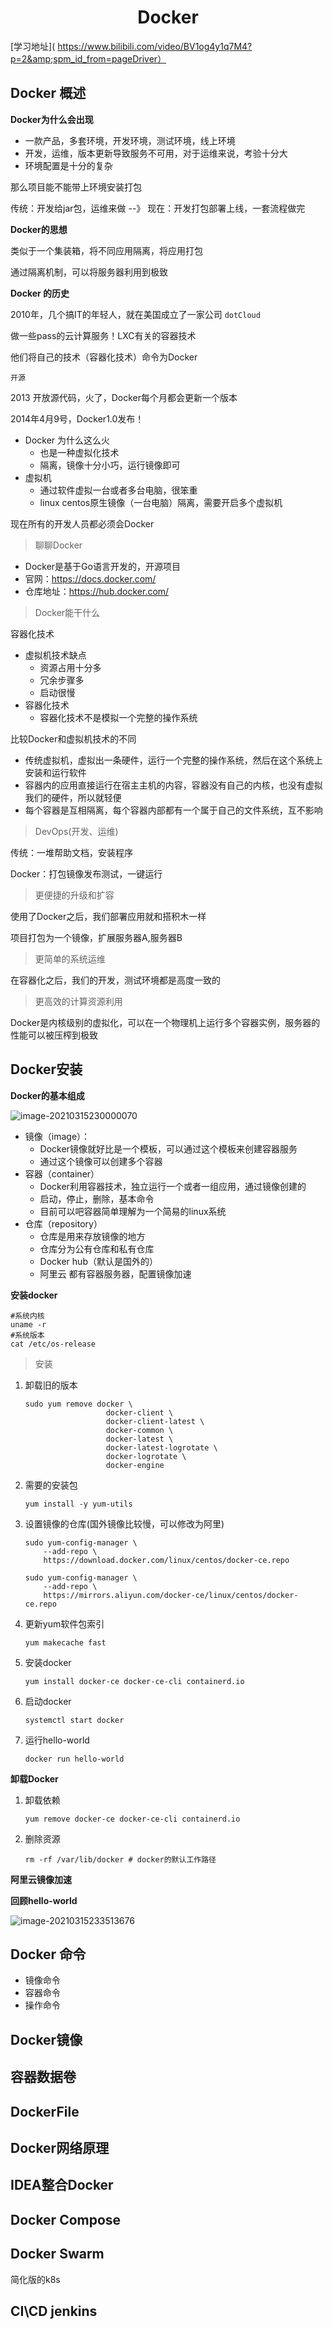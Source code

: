 <h1><center>Docker</center></h1>

[学习地址]( https://www.bilibili.com/video/BV1og4y1q7M4?p=2&amp;spm_id_from=pageDriver）



## Docker 概述

**Docker为什么会出现**

* 一款产品，多套环境，开发环境，测试环境，线上环境
* 开发，运维，版本更新导致服务不可用，对于运维来说，考验十分大
* 环境配置是十分的复杂

那么项目能不能带上环境安装打包

传统：开发给jar包，运维来做 --》 现在：开发打包部署上线，一套流程做完

**Docker的思想**

类似于一个集装箱，将不同应用隔离，将应用打包

通过隔离机制，可以将服务器利用到极致

**Docker 的历史**

2010年，几个搞IT的年轻人，就在美国成立了一家公司 `dotCloud`

做一些pass的云计算服务！LXC有关的容器技术

他们将自己的技术（容器化技术）命令为Docker

`开源`

2013 开放源代码，火了，Docker每个月都会更新一个版本

2014年4月9号，Docker1.0发布！

* Docker 为什么这么火
  * 也是一种虚拟化技术
  * 隔离，镜像十分小巧，运行镜像即可
* 虚拟机
  * 通过软件虚拟一台或者多台电脑，很笨重
  * linux centos原生镜像（一台电脑）隔离，需要开启多个虚拟机

现在所有的开发人员都必须会Docker

> 聊聊Docker

* Docker是基于Go语言开发的，开源项目
* 官网：https://docs.docker.com/
* 仓库地址：https://hub.docker.com/

> Docker能干什么

容器化技术

* 虚拟机技术缺点
  * 资源占用十分多
  * 冗余步骤多
  * 启动很慢
* 容器化技术
  * 容器化技术不是模拟一个完整的操作系统

比较Docker和虚拟机技术的不同

* 传统虚拟机，虚拟出一条硬件，运行一个完整的操作系统，然后在这个系统上安装和运行软件
* 容器内的应用直接运行在宿主主机的内容，容器没有自己的内核，也没有虚拟我们的硬件，所以就轻便
* 每个容器是互相隔离，每个容器内部都有一个属于自己的文件系统，互不影响

> DevOps(开发、运维)

传统：一堆帮助文档，安装程序

Docker：打包镜像发布测试，一键运行

> 更便捷的升级和扩容

使用了Docker之后，我们部署应用就和搭积木一样

项目打包为一个镜像，扩展服务器A,服务器B

> 更简单的系统运维

在容器化之后，我们的开发，测试环境都是高度一致的

> 更高效的计算资源利用

Docker是内核级别的虚拟化，可以在一个物理机上运行多个容器实例，服务器的性能可以被压榨到极致



## Docker安装

**Docker的基本组成**

![image-20210315230000070](C:\Users\Administrator\AppData\Roaming\Typora\typora-user-images\image-20210315230000070.png)

* 镜像（image）：
  * Docker镜像就好比是一个模板，可以通过这个模板来创建容器服务
  * 通过这个镜像可以创建多个容器
* 容器（container）
  * Docker利用容器技术，独立运行一个或者一组应用，通过镜像创建的
  * 启动，停止，删除，基本命令
  * 目前可以吧容器简单理解为一个简易的linux系统
* 仓库（repository）
  * 仓库是用来存放镜像的地方
  * 仓库分为公有仓库和私有仓库
  * Docker hub（默认是国外的）
  * 阿里云   都有容器服务器，配置镜像加速

**安装docker**

```shell
#系统内核
uname -r
#系统版本
cat /etc/os-release
```

> 安装

1. 卸载旧的版本

   ```shell
   sudo yum remove docker \
                     docker-client \
                     docker-client-latest \
                     docker-common \
                     docker-latest \
                     docker-latest-logrotate \
                     docker-logrotate \
                     docker-engine
   ```

2. 需要的安装包

   ```shell
   yum install -y yum-utils
   ```

3. 设置镜像的仓库(国外镜像比较慢，可以修改为阿里)

   ```shell
   sudo yum-config-manager \
       --add-repo \
       https://download.docker.com/linux/centos/docker-ce.repo
       
   sudo yum-config-manager \
       --add-repo \
       https://mirrors.aliyun.com/docker-ce/linux/centos/docker-ce.repo
   ```

4. 更新yum软件包索引

   ```shell
   yum makecache fast
   ```

5. 安装docker

   ```shell
   yum install docker-ce docker-ce-cli containerd.io
   ```

6. 启动docker

   ```shell
   systemctl start docker
   ```

7. 运行hello-world

   ```shell
   docker run hello-world
   ```

**卸载Docker**

1. 卸载依赖

   ```shell
   yum remove docker-ce docker-ce-cli containerd.io
   ```

2. 删除资源

   ```shell
   rm -rf /var/lib/docker # docker的默认工作路径
   ```

**阿里云镜像加速**

**回顾hello-world**

![image-20210315233513676](C:\Users\Administrator\AppData\Roaming\Typora\typora-user-images\image-20210315233513676.png)




## Docker 命令

* 镜像命令
* 容器命令
* 操作命令

## Docker镜像

## 容器数据卷

## DockerFile

## Docker网络原理

## IDEA整合Docker

## Docker Compose

## Docker Swarm

简化版的k8s

## CI\CD jenkins



